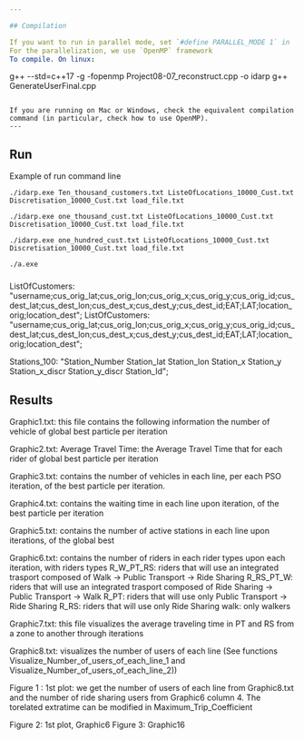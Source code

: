```yaml
---

## Compilation

If you want to run in parallel mode, set `#define PARALLEL_MODE 1` in `definitions.h`. Otherwise, set `#define PARALLEL_MODE 0`.
For the parallelization, we use `OpenMP` framework
To compile. On linux:
```
g++ --std=c++17 -g -fopenmp Project08-07_reconstruct.cpp -o idarp
g++ GenerateUserFinal.cpp
```

If you are running on Mac or Windows, check the equivalent compilation command (in particular, check how to use OpenMP).
---
```


## Run
Example of run command line
```
./idarp.exe Ten_thousand_customers.txt ListeOfLocations_10000_Cust.txt Discretisation_10000_Cust.txt load_file.txt

./idarp.exe one_thousand_cust.txt ListeOfLocations_10000_Cust.txt Discretisation_10000_Cust.txt load_file.txt

./idarp.exe one_hundred_cust.txt ListeOfLocations_10000_Cust.txt Discretisation_10000_Cust.txt load_file.txt

./a.exe
```

### 
ListOfCustomers:	"username;cus_orig_lat;cus_orig_lon;cus_orig_x;cus_orig_y;cus_orig_id;cus_dest_lat;cus_dest_lon;cus_dest_x;cus_dest_y;cus_dest_id;EAT;LAT;location_orig;location_dest";
ListOfCustomers: "username;cus_orig_lat;cus_orig_lon;cus_orig_x;cus_orig_y;cus_orig_id;cus_dest_lat;cus_dest_lon;cus_dest_x;cus_dest_y;cus_dest_id;EAT;LAT;location_orig;location_dest";

Stations_100:	"Station_Number   Station_lat    Station_lon    Station_x    Station_y    Station_x_discr    Station_y_discr    Station_Id";

## Results
Graphic1.txt: this file contains the following information the number of vehicle of global best particle per iteration

Graphic2.txt: Average Travel Time: the Average Travel Time that for each rider of global best particle per iteration

Graphic3.txt: contains the number of vehicles in each line, per each PSO iteration, of the best particle per iteration.

Graphic4.txt: contains the waiting time in each line upon iteration, of the best particle per iteration 

Graphic5.txt: contains the number of active stations in each line upon iterations, of the global best 

Graphic6.txt: contains the number of riders in each rider types upon each iteration, with riders types
	R_W_PT_RS: riders that will use an integrated trasport composed of Walk -> Public Transport -> Ride Sharing
	R_RS_PT_W: riders that will use an integrated trasport composed of Ride Sharing -> Public Transport -> Walk
	R_PT: riders that will use only Public Transport -> Ride Sharing
	R_RS: riders that will use only Ride Sharing
	walk: only walkers 

Graphic7.txt: this file visualizes the average traveling time in PT and RS from a zone to another through iterations

Graphic8.txt: visualizes the number of users of each line (See functions Visualize_Number_of_users_of_each_line_1 and Visualize_Number_of_users_of_each_line_2))

Figure 1 :
1st plot: we get the number of users of each line from Graphic8.txt and the number of ride sharing users from Graphic6 column 4. The torelated extratime 
          can be modified in Maximum_Trip_Coefficient
		  
Figure 2: 1st plot, Graphic6
Figure 3: Graphic16


